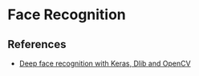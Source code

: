 
# Face Recognition

## References

  * [Deep face recognition with Keras, Dlib and OpenCV](http://krasserm.github.io/2018/02/07/deep-face-recognition/)
